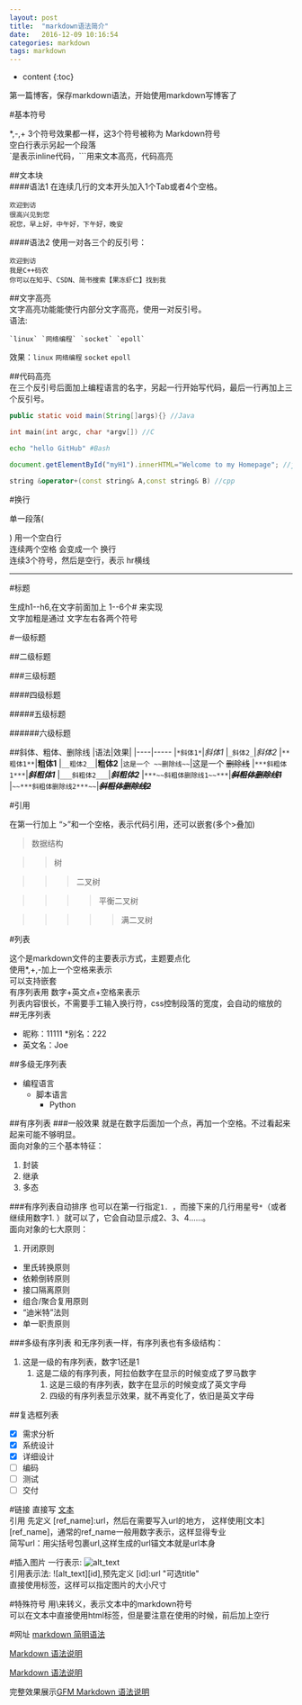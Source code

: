 ```yaml
---
layout: post
title:  "markdown语法简介"
date:   2016-12-09 10:16:54
categories: markdown
tags: markdown
---
```


* content
{:toc}

第一篇博客，保存markdown语法，开始使用markdown写博客了




#基本符号

*,-,+ 3个符号效果都一样，这3个符号被称为 Markdown符号  
空白行表示另起一个段落  
\`是表示inline代码，\`\`\`用来文本高亮，代码高亮

##文本块  
####语法1
在连续几行的文本开头加入1个Tab或者4个空格。

    欢迎到访
    很高兴见到您
    祝您，早上好，中午好，下午好，晚安

####语法2
使用一对各三个的反引号：
```
欢迎到访
我是C++码农
你可以在知乎、CSDN、简书搜索【果冻虾仁】找到我
```

##文字高亮  
文字高亮功能能使行内部分文字高亮，使用一对反引号。  
语法:
```
`linux` `网络编程` `socket` `epoll` 
```  
效果：`linux` `网络编程` `socket` `epoll`

##代码高亮  
在三个反引号后面加上编程语言的名字，另起一行开始写代码，最后一行再加上三个反引号。  
```Java
public static void main(String[]args){} //Java
``` 

```c
int main(int argc, char *argv[]) //C
``` 

```Bash
echo "hello GitHub" #Bash
```  

```javascript
document.getElementById("myH1").innerHTML="Welcome to my Homepage"; //javascipt
```  

```cpp
string &operator+(const string& A,const string& B) //cpp
```

#换行

单一段落( <p>) 用一个空白行  
连续两个空格 会变成一个 换行  
连续3个符号，然后是空行，表示 hr横线

***

#标题

生成h1--h6,在文字前面加上 1--6个# 来实现  
文字加粗是通过 文字左右各两个符号  

#一级标题 

##二级标题  

###三级标题  

####四级标题  

#####五级标题  

######六级标题  

##斜体、粗体、删除线
|语法|效果|
|----|-----
|`*斜体1*`|*斜体1*
|`_斜体2_`|_斜体2_
|`**粗体1**`|**粗体1**
|`__粗体2__`|__粗体2__
|`这是一个 ~~删除线~~`|这是一个 ~~删除线~~
|`***斜粗体1***`|***斜粗体1***
|`___斜粗体2___`|___斜粗体2___
|`***~~斜粗体删除线1~~***`|***~~斜粗体删除线1~~***
|`~~***斜粗体删除线2***~~`|~~***斜粗体删除线2***~~

#引用

在第一行加上 “>”和一个空格，表示代码引用，还可以嵌套(多个>叠加)

> 数据结构

>> 树

>>> 二叉树

>>>> 平衡二叉树

>>>>> 满二叉树


#列表

这个是markdown文件的主要表示方式，主题要点化  
使用*,+,-加上一个空格来表示  
可以支持嵌套  
有序列表用 数字+英文点+空格来表示  
列表内容很长，不需要手工输入换行符，css控制段落的宽度，会自动的缩放的  
##无序列表
* 昵称：11111
*别名：222
* 英文名：Joe

##多级无序列表
* 编程语言
    * 脚本语言
        * Python

##有序列表
###一般效果
就是在数字后面加一个点，再加一个空格。不过看起来起来可能不够明显。    
面向对象的三个基本特征：

1. 封装
2. 继承
3. 多态

###有序列表自动排序
也可以在第一行指定`1. `，而接下来的几行用星号`*`（或者继续用数字1. ）就可以了，它会自动显示成2、3、4……。    
面向对象的七大原则：

1. 开闭原则
* 里氏转换原则
* 依赖倒转原则
* 接口隔离原则
* 组合/聚合复用原则
* “迪米特”法则
* 单一职责原则

###多级有序列表
和无序列表一样，有序列表也有多级结构：  

1. 这是一级的有序列表，数字1还是1
   1. 这是二级的有序列表，阿拉伯数字在显示的时候变成了罗马数字
      1. 这是三级的有序列表，数字在显示的时候变成了英文字母
	    1. 四级的有序列表显示效果，就不再变化了，依旧是英文字母

##复选框列表
- [x] 需求分析
- [x] 系统设计
- [x] 详细设计
- [ ] 编码
- [ ] 测试
- [ ] 交付

#链接
直接写 [文本](url "可选的title")  
引用 先定义 [ref_name]:url，然后在需要写入url的地方， 这样使用[文本][ref_name]，通常的ref_name一般用数字表示，这样显得专业  
简写url：用尖括号包裹url,这样生成的url锚文本就是url本身  

#插入图片
一行表示: ![alt_text](url "可选的title")  
引用表示法: ![alt_text][id],预先定义 [id]:url "可选title"  
直接使用<img>标签，这样可以指定图片的大小尺寸  

#特殊符号
用\来转义，表示文本中的markdown符号  
可以在文本中直接使用html标签，但是要注意在使用的时候，前后加上空行  


#网址
[markdown 简明语法](http://lutaf.com/markdown-simple-usage.htm)

[Markdown 语法说明](http://www.appinn.com/markdown/)

[Markdown 语法说明](http://wowubuntu.com/markdown/index.html)

完整效果展示[GFM Markdown 语法说明](https://github.com/guodongxiaren/README)


